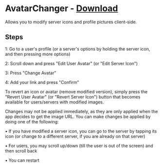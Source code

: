 # AvatarChanger - [Download](https://github.com/AbdullahM0hamed/Aliucord-Plugins/raw/builds/AvatarChanger.zip)

Allows you to modify server icons and profile pictures client-side.

## Steps
1: Go to a user's profile (or a server's options by holding the server icon, and then pressing more options)

2: Scroll down and press "Edit User Avatar" (or "Edit Server Icon")

3: Press "Change Avatar"

4: Add your link and press "Confirm"

To revert an icon or avatar (remove modified version), simply press the "Revert User Avatar" (or "Revert Server Icon") button that becomes available for users/servers with modified images.

Changes may not be applied immediately, as they are only applied when the app decides to get the image URL. You can make changes be applied by doing one of the following:

• If you have modified a server icon, you can go to the server by tapping its icon (or change to a different server, if you are already on that server)

• For users, you may scroll up/down (till the user is out of the screen) and then scroll back

• You can restart
